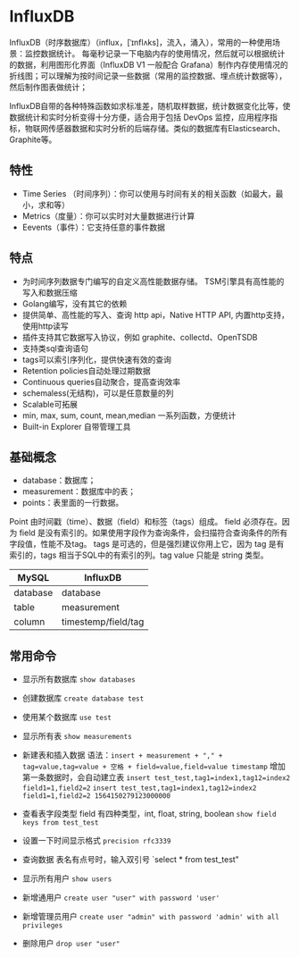 # InfluxDB

InfluxDB（时序数据库）（influx，[ˈɪnflʌks]，流入，涌入），常用的一种使用场景：监控数据统计。
每毫秒记录一下电脑内存的使用情况，然后就可以根据统计的数据，利用图形化界面（InfluxDB V1 一般配合 Grafana）制作内存使用情况的折线图；可以理解为按时间记录一些数据（常用的监控数据、埋点统计数据等），然后制作图表做统计；

InfluxDB自带的各种特殊函数如求标准差，随机取样数据，统计数据变化比等，使数据统计和实时分析变得十分方便，适合用于包括 DevOps 监控，应用程序指标，物联网传感器数据和实时分析的后端存储。类似的数据库有Elasticsearch、Graphite等。

## 特性

- Time Series （时间序列）：你可以使用与时间有关的相关函数（如最大，最小，求和等）
- Metrics（度量）：你可以实时对大量数据进行计算
- Eevents（事件）：它支持任意的事件数据

## 特点

- 为时间序列数据专门编写的自定义高性能数据存储。 TSM引擎具有高性能的写入和数据压缩
- Golang编写，没有其它的依赖
- 提供简单、高性能的写入、查询 http api，Native HTTP API, 内置http支持，使用http读写
- 插件支持其它数据写入协议，例如 graphite、collectd、OpenTSDB
- 支持类sql查询语句
- tags可以索引序列化，提供快速有效的查询
- Retention policies自动处理过期数据
- Continuous queries自动聚合，提高查询效率
- schemaless(无结构)，可以是任意数量的列
- Scalable可拓展
- min, max, sum, count, mean,median 一系列函数，方便统计
- Built-in Explorer 自带管理工具

## 基础概念

- database：数据库；
- measurement：数据库中的表；
- points：表里面的一行数据。

Point 由时间戳（time）、数据（field）和标签（tags）组成。
field 必须存在。因为 field 是没有索引的。如果使用字段作为查询条件，会扫描符合查询条件的所有字段值，性能不及tag。
tags 是可选的，但是强烈建议你用上它，因为 tag 是有索引的，tags 相当于SQL中的有索引的列。tag value 只能是 string 类型。

|   MySQL  | InfluxDB            |
| -------- | ------------------- |
| database | database            |
| table    | measurement         |
| column   | timestemp/field/tag |

## 常用命令

* 显示所有数据库
`show databases`

* 创建数据库
`create database test`

* 使用某个数据库
`use test`

* 显示所有表
`show measurements`

* 新建表和插入数据
语法：`insert + measurement + "," + tag=value,tag=value + 空格 + field=value,field=value timestamp`
增加第一条数据时，会自动建立表
`insert test_test,tag1=index1,tag12=index2 field1=1,field2=2`
`insert test_test,tag1=index1,tag12=index2 field1=1,field2=2 1564150279123000000`

* 查看表字段类型
field 有四种类型，int, float, string, boolean
`show field keys from test_test`

* 设置一下时间显示格式
`precision rfc3339`

* 查询数据
表名有点号时，输入双引号
`select * from test_test"

* 显示所有用户
`show users`

* 新增通用户
`create user "user" with password 'user'`

* 新增管理员用户
`create user "admin" with password 'admin' with all privileges`

* 删除用户
`drop user "user"`

